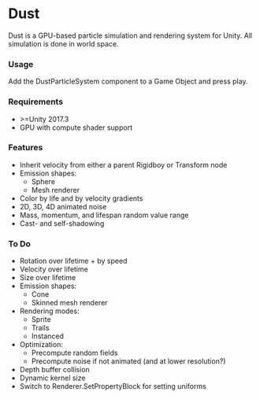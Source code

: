 # Dust
Dust is a GPU-based particle simulation and rendering system for Unity. All simulation is done in world space.

### Usage
Add the DustParticleSystem component to a Game Object and press play.    

### Requirements
* \>=Unity 2017.3
* GPU with compute shader support

### Features
* Inherit velocity from either a parent Rigidboy or Transform node
* Emission shapes:
    - Sphere
    - Mesh renderer
* Color by life and by velocity gradients
* 2D, 3D, 4D animated noise
* Mass, momentum, and lifespan random value range
* Cast- and self-shadowing

### To Do
* Rotation over lifetime + by speed
* Velocity over lifetime
* Size over lifetime
* Emission shapes:
    - Cone
    - Skinned mesh renderer
* Rendering modes:
    - Sprite
    - Trails
    - Instanced
* Optimization:
    - Precompute random fields
    - Precompute noise if not animated (and at lower resolution?)
* Depth buffer collision
* Dynamic kernel size
* Switch to Renderer.SetPropertyBlock for setting uniforms